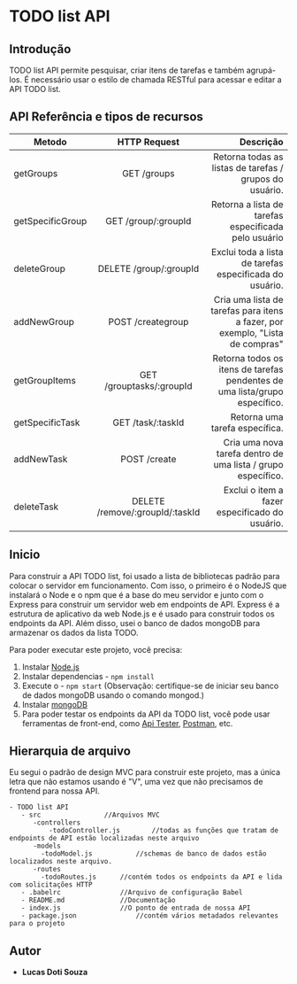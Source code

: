 # TODO list API


## Introdução

TODO list API permite pesquisar, criar itens de tarefas e também agrupá-los. É necessário usar o estilo de chamada RESTful para acessar e editar a API TODO list.

## API Referência e tipos de recursos

| Metodo      	 | HTTP Request  	| Descrição|
| ------------- |:-------------:	| -----:      |
| getGroups     | GET  /groups           | Retorna todas as listas de tarefas / grupos do usuário.|
| getSpecificGroup| GET /group/:groupId | Retorna a lista de tarefas especificada pelo usuário |
| deleteGroup   | DELETE /group/:groupId| Exclui toda a lista de tarefas especificada do usuário. |
| addNewGroup   | POST  /creategroup    | Cria uma lista de tarefas para itens a fazer, por exemplo, "Lista de compras"|
| getGroupItems | GET  /grouptasks/:groupId | Retorna todos os itens de tarefas pendentes de uma lista/grupo específico.| getAllTasks   | GET  /tasks           |Retorna todas as tarefas pendentes de todas as listas / grupos.|
| getSpecificTask| GET  /task/:taskId  | Retorna uma tarefa específica.|
| addNewTask   | POST  /create         | Cria uma nova tarefa dentro de uma lista / grupo específico. 
| deleteTask    | DELETE  /remove/:groupId/:taskId| Exclui o item a fazer especificado do usuário.|


## Inicio

Para construir a API TODO list, foi usado a lista de bibliotecas padrão para colocar o servidor em funcionamento. Com isso, o primeiro é o NodeJS que instalará o Node e o npm que é a base do meu servidor e junto com o Express para construir um servidor web em endpoints de API. Express é a estrutura de aplicativo da web Node.js e é usado para construir todos os endpoints da API. Além disso, usei o banco de dados mongoDB para armazenar os dados da lista TODO.

Para poder executar este projeto, você precisa:

1. Instalar [Node.js](https://nodejs.org/pt/)
1. Instalar dependencias - `npm install`
1. Execute o - `npm start` (Observação: certifique-se de iniciar seu banco de dados mongoDB usando o comando mongod.)
1. Instalar [mongoDB](https://www.mongodb.com/)
1. Para poder testar os endpoints da API da TODO list, você pode usar ferramentas de front-end, como [Api Tester](https://apitester.com/), [Postman](https://www.getpostman.com/), etc.

## Hierarquia de arquivo ##

Eu segui o padrão de design MVC para construir este projeto, mas a única letra que não estamos usando é "V", uma vez que não precisamos de frontend para nossa API.
 
```
- TODO list API
   - src   				//Arquivos MVC
      -controllers
	      -todoController.js  		//todas as funções que tratam de endpoints de API estão localizadas neste arquivo
      -models
        -todoModel.js     		//schemas de banco de dados estão localizados neste arquivo. 
      -routes
        -todoRoutes.js   	//contém todos os endpoints da API e lida com solicitações HTTP
   - .babelrc   			//Arquivo de configuração Babel
   - README.md     			//Documentação
   - index.js      			//O ponto de entrada de nossa API
   - package.json   			//contém vários metadados relevantes para o projeto
```

## Autor

* **Lucas Doti Souza**
